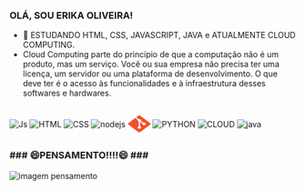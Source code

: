 ### OLÁ, SOU ERIKA OLIVEIRA!

- 🌱 ESTUDANDO HTML, CSS, JAVASCRIPT, JAVA e ATUALMENTE CLOUD COMPUTING.
- Cloud Computing parte do princípio de que a computação não é um produto, mas um serviço. Você ou sua empresa não precisa ter uma licença, um servidor ou uma plataforma de desenvolvimento. O que deve ter é o acesso às funcionalidades e à infraestrutura desses softwares e hardwares.

<div style="display: inline_block"><br>
  <img align="center" alt="Js" height="30" width="40" src="https://raw.githubusercontent.com/devicons/devicon/master/icons/javascript/javascript- plain.svg">
  <img align="center" alt="HTML" height="30" width="40" src="https://raw.githubusercontent.com/devicons/devicon/master/icons/html5/html5- 
    original.svg">
  <img align="center" alt="CSS" height="30" width="40" src="https://raw.githubusercontent.com/devicons/devicon/master/icons/css3/css3- 
   original.svg"> 
  <img align="center" alt="nodejs" height="30" width="40" src="https://cdn.worldvectorlogo.com/logos/nodejs-icon.svg">
  <img align="center" alt="git" height="30" width="40" src="https://raw.githubusercontent.com/devicons/devicon/master/icons/git/git-original.svg">
  <img align="center" alt="PYTHON" height="30" width="40"
   src="https://images.vexels.com/media/users/3/166477/isolated/lists/9bb722f0e85ddbc1ce0f064534fd2311-icone-da-linguagem-de- 
   programacaopython.png"> 
  <img align="center" alt="CLOUD" height="40" width="40" 
   src="https://as2.ftcdn.net/v2/jpg/02/14/21/95/1000_F_214219533_Menq9ciAubWU5ShUkYq7VQGtXELJgmHt.jpg">
 <img align="center" alt="java" height="40" width="40"
   src="https://images.vexels.com/media/users/3/166401/isolated/lists/b82aa7ac3f736dd78570dd3fa3fa9e24-icone-da-linguagem-de-programacao-java.png"
   
   </div>

  ##
 
<h3>### &#128516;PENSAMENTO!!!!&#128516; ###</h3>

<img align="center"  height="150" width="250" alt="imagem pensamento" 
  src="https://cdn.pensador.com/img/imagens/pe/ns/pensador_frases_estudos_5.jpg?auto_optimize=low&width=655" />



